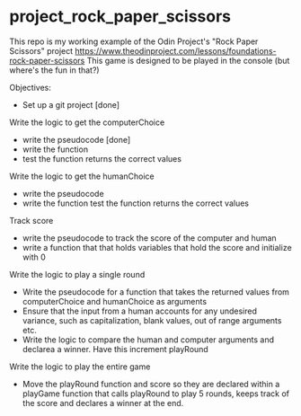 # project_rock_paper_scissors
This repo is my working example of the Odin Project's "Rock Paper Scissors" project https://www.theodinproject.com/lessons/foundations-rock-paper-scissors
This game is designed to be played in the console (but where's the fun in that?)

Objectives:
- Set up a git project [done]

Write the logic to get the computerChoice
-   write the pseudocode [done]
-   write the function
-   test the function returns the correct values

Write the logic to get the humanChoice
-   write the pseudocode
-   write the function
test the function returns the correct values

Track score
- write the pseudocode to track the score of the computer and human
- write a function that that holds variables that hold the score and initialize with 0

Write the logic to play a single round
- Write the pseudocode for a function that takes the returned values from computerChoice and humanChoice as arguments
- Ensure that the input from a human accounts for any undesired variance, such as capitalization, blank values, out of range arguments etc.
- Write the logic to compare the human and computer arguments and declarea a winner. Have this increment playRound

Write the logic to play the entire game
- Move the playRound function and score so they are declared within a playGame function that calls playRound to play 5 rounds, keeps track of the score and declares a winner at the end.